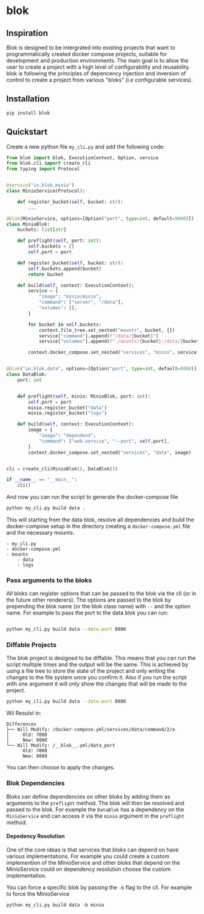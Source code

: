 # blok


## Inspiration

Blok is designed to be intergrated into existing projects that want to programmatically created docker compose projects, suitable
for development and production environments. The main goal is to allow the user to create a project with a high level of configurability
and reusability.
blok is following the principles of depencency injection and inversion of control to create a project
from various "bloks" (i.e configurable services).


## Installation

```bash
pip install blok
```

## Quickstart

Create a new python file `my_cli.py` and add the following code:

```python my_cli
from blok import blok, ExecutionContext, Option, service
from blok.cli import create_cli
from typing import Protocol


@service("io.blok.minio")
class MinioService(Protocol):

    def register_bucket(self, bucket: str):
        ...

@blok(MinioService, options=[Option("port", type=int, default=9000)])
class MinioBlok:
    buckets: list[str]

    def preflight(self, port: int):
        self.buckets = []
        self.port = port

    def register_bucket(self, bucket: str):
        self.buckets.append(bucket)
        return bucket

    def build(self, context: ExecutionContext):
        service = {
            "image": "minio/minio",
            "command": ["server", "/data"],
            "volumes": [],
        }

        for bucket in self.buckets:
            context.file_tree.set_nested("mounts", bucket, {})
            service["command"].append(f"/data/{bucket}")
            service["volumes"].append(f"./mounts/{bucket}:/data/{bucket}")

        context.docker_compose.set_nested("services", "minio", service)


@blok("io.blok.data", options=[Option("port", type=int, default=8080)])
class DataBlok:
    port: int


    def preflight(self, minio: MinioBlok, port: int):
        self.port = port
        minio.register_bucket("data")
        minio.register_bucket("logs")

    def build(self, context: ExecutionContext):
        image = {
            "image": "dependend",
            "command": ["web-service", "--port", self.port],
        }
        context.docker_compose.set_nested("services", "data", image)


cli = create_cli(MinioBlok(), DataBlok())

if __name__ == "__main__":
    cli()

```

And now you can run the script to generate the docker-compose file

```bash
python my_cli.py build data .
```

This will starting from the data blok, resolve all dependencies and build the docker-compose setup
in the directory creating a `docker-compose.yml` file and the necessary mounts.


```tree
- my_cli.py
- docker-compose.yml
- mounts
    - data
    - logs
```


### Pass arguments to the bloks

All bloks can register options that can be passed to the blok via the cli (or in the future other renderers). The options are passed to the blok by prepending the blok name (or the blok class name) with `--` and the option name. For example to pass the port to the data blok you can run:

```bash

python my_cli.py build data --data-port 8080
```

### Diffable Projects

The blok project is designed to be diffable. This means that you can run the script multiple times and the output will be the same. This is achieved by using a file tree to store the state of the project and only writing the changes to the file system once you confirm it. Also
if you run the script with one argument it will only show the changes that will be made to the project.

```bash
python my_cli.py build data --data-port 8080
```

Wil Resulst in:

```
Differences                                                                          
├── Will Modify: /docker-compose.yml/services/data/command/2/a                       
│     Old: 7000                                                                      
│     New: 8080                                                                      
└── Will Modify: /__blok__.yml/data_port                                             
      Old: 7000                                                                      
      New: 8080   
```
You can then choose to apply the changes.

### Blok Dependencies

Bloks can define dependencies on other bloks by adding them as arguments to the `preflight` method. The blok will then be resolved and passed to the blok. For example the `DataBlok` has a dependency on the `MinioService` and can access it via the `minio` argument in the `preflight` method.

#### Depedency Resolution

One of the core ideas is that services that bloks can depend on
have various implementations. For example you could create a custom implemention of the MinioService and other bloks that depend on the MinioService could on dependency resolution choose the custom implementation.

You can force a specific blok by passing the `-b` flag to the cli. For example to force the MinioService

```
python my_cli.py build data -b minio
````


